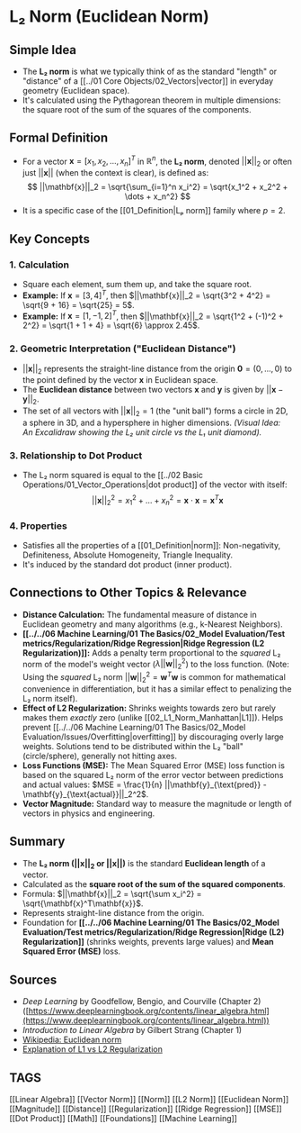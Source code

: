 # L₂ Norm (Euclidean Norm)

## Simple Idea
*   The **L₂ norm** is what we typically think of as the standard "length" or "distance" of a [[../01 Core Objects/02_Vectors|vector]] in everyday geometry (Euclidean space).
*   It's calculated using the Pythagorean theorem in multiple dimensions: the square root of the sum of the squares of the components.

## Formal Definition
*   For a vector $\mathbf{x} = [x_1, x_2, ..., x_n]^T$ in $\mathbb{R}^n$, the **L₂ norm**, denoted $||\mathbf{x}||_2$ or often just $||\mathbf{x}||$ (when the context is clear), is defined as:
    $$ ||\mathbf{x}||_2 = \sqrt{\sum_{i=1}^n x_i^2} = \sqrt{x_1^2 + x_2^2 + \dots + x_n^2} $$
*   It is a specific case of the [[01_Definition|Lₚ norm]] family where $p=2$.

## Key Concepts

### 1. Calculation
*   Square each element, sum them up, and take the square root.
*   **Example:** If $\mathbf{x} = [3, 4]^T$, then $||\mathbf{x}||_2 = \sqrt{3^2 + 4^2} = \sqrt{9 + 16} = \sqrt{25} = 5$.
*   **Example:** If $\mathbf{x} = [1, -1, 2]^T$, then $||\mathbf{x}||_2 = \sqrt{1^2 + (-1)^2 + 2^2} = \sqrt{1 + 1 + 4} = \sqrt{6} \approx 2.45$.

### 2. Geometric Interpretation ("Euclidean Distance")
*   $||\mathbf{x}||_2$ represents the straight-line distance from the origin $\mathbf{0}=(0, ..., 0)$ to the point defined by the vector $\mathbf{x}$ in Euclidean space.
*   The **Euclidean distance** between two vectors $\mathbf{x}$ and $\mathbf{y}$ is given by $||\mathbf{x} - \mathbf{y}||_2$.
*   The set of all vectors with $||\mathbf{x}||_2 = 1$ (the "unit ball") forms a circle in 2D, a sphere in 3D, and a hypersphere in higher dimensions.
    *(Visual Idea: An Excalidraw showing the L₂ unit circle vs the L₁ unit diamond).*

### 3. Relationship to Dot Product
*   The L₂ norm squared is equal to the [[../02 Basic Operations/01_Vector_Operations|dot product]] of the vector with itself:
    $$ ||\mathbf{x}||_2^2 = x_1^2 + \dots + x_n^2 = \mathbf{x} \cdot \mathbf{x} = \mathbf{x}^T \mathbf{x} $$

### 4. Properties
*   Satisfies all the properties of a [[01_Definition|norm]]: Non-negativity, Definiteness, Absolute Homogeneity, Triangle Inequality.
*   It's induced by the standard dot product (inner product).

## Connections to Other Topics & Relevance
*   **Distance Calculation:** The fundamental measure of distance in Euclidean geometry and many algorithms (e.g., k-Nearest Neighbors).
*   **[[../../06 Machine Learning/01 The Basics/02_Model Evaluation/Test metrics/Regularization/Ridge Regression|Ridge Regression (L2 Regularization)]]:** Adds a penalty term proportional to the *squared* L₂ norm of the model's weight vector ($\lambda ||\mathbf{w}||_2^2$) to the loss function. (Note: Using the *squared* L₂ norm $||\mathbf{w}||_2^2 = \mathbf{w}^T\mathbf{w}$ is common for mathematical convenience in differentiation, but it has a similar effect to penalizing the L₂ norm itself).
*   **Effect of L2 Regularization:** Shrinks weights towards zero but rarely makes them *exactly* zero (unlike [[02_L1_Norm_Manhattan|L1]]). Helps prevent [[../../06 Machine Learning/01 The Basics/02_Model Evaluation/Issues/Overfitting|overfitting]] by discouraging overly large weights. Solutions tend to be distributed within the L₂ "ball" (circle/sphere), generally not hitting axes.
*   **Loss Functions (MSE):** The Mean Squared Error (MSE) loss function is based on the squared L₂ norm of the error vector between predictions and actual values: $MSE = \frac{1}{n} ||\mathbf{y}_{\text{pred}} - \mathbf{y}_{\text{actual}}||_2^2$.
*   **Vector Magnitude:** Standard way to measure the magnitude or length of vectors in physics and engineering.

## Summary
*   The **L₂ norm ($||\mathbf{x}||_2$ or $||\mathbf{x}||$)** is the standard **Euclidean length** of a vector.
*   Calculated as the **square root of the sum of the squared components**.
*   Formula: $||\mathbf{x}||_2 = \sqrt{\sum x_i^2} = \sqrt{\mathbf{x}^T\mathbf{x}}$.
*   Represents straight-line distance from the origin.
*   Foundation for **[[../../06 Machine Learning/01 The Basics/02_Model Evaluation/Test metrics/Regularization/Ridge Regression|Ridge (L2) Regularization]]** (shrinks weights, prevents large values) and **Mean Squared Error (MSE)** loss.

## Sources
*   *Deep Learning* by Goodfellow, Bengio, and Courville (Chapter 2) ([https://www.deeplearningbook.org/contents/linear_algebra.html](https://www.deeplearningbook.org/contents/linear_algebra.html))
*   *Introduction to Linear Algebra* by Gilbert Strang (Chapter 1)
*   [Wikipedia: Euclidean norm](https://en.wikipedia.org/wiki/Euclidean_norm)
*   [Explanation of L1 vs L2 Regularization](https://towardsdatascience.com/l1-and-l2-regularization-methods-ce25e7fc831c)

## TAGS
[[Linear Algebra]] [[Vector Norm]] [[Norm]] [[L2 Norm]] [[Euclidean Norm]] [[Magnitude]] [[Distance]] [[Regularization]] [[Ridge Regression]] [[MSE]] [[Dot Product]] [[Math]] [[Foundations]] [[Machine Learning]]